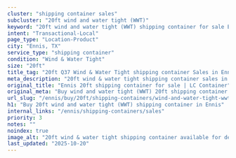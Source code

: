 ```yaml
---
cluster: "shipping container sales"
subcluster: "20ft wind and water tight (WWT)"
keyword: "20ft wind and water tight (WWT) shipping container for sale Ennis, TX"
intent: "Transactional-Local"
page_type: "Location-Product"
city: "Ennis, TX"
service_type: "shipping container"
condition: "Wind & Water Tight"
size: "20ft"
title_tag: "20ft Q37 Wind & Water Tight shipping container Sales in Ennis | LC Container"
meta_description: "20ft wind & water tight shipping container sales in Ennis. Fast delivery, competitive pricing. Serving shipping containers area. Quote ID: I1X. Call (214) 524-4168 for your free quote today."
original_title: "Ennis 20ft shipping container for sale | LC Container"
original_meta: "Buy wind and water tight (WWT) 20ft shipping container sale with local delivery in Ennis, TX. LC Container — local Since 2003. Request a fast quote today."
url_slug: "/ennis/buy/20ft/shipping-containers/wind-and-water-tight-wwt"
h1: "Buy 20ft wind and water tight (WWT) shipping container in Ennis"
internal_links: "/ennis/shipping-containers/sales"
priority: 3
notes: ""
noindex: true
image_alt: "20ft wind & water tight shipping container available for delivery in Ennis"
last_updated: "2025-10-20"
---
```


<!-- TODO: Add unique city/inventory copy, images, and internal links here. -->
